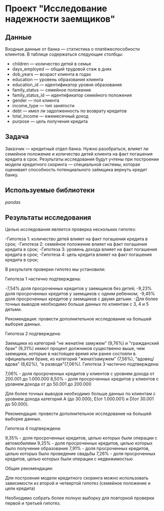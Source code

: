 # Проект "Исследование надежности заемщиков"

## Данные

Входные данные от банка — статистика о платёжеспособности клиентов.
В таблице содержаться следующие столбцы:

- children — количество детей в семье
- days_employed — общий трудовой стаж в днях
- dob_years — возраст клиента в годах
- education — уровень образования клиента
- education_id — идентификатор уровня образования
- family_status — семейное положение
- family_status_id — идентификатор семейного положения
- gender — пол клиента
- income_type — тип занятости
- debt — имел ли задолженность по возврату кредитов
- total_income — ежемесячный доход
- purpose — цель получения кредита

## Задача

Заказчик — кредитный отдел банка. Нужно разобраться, влияет ли семейное положение и количество детей клиента на факт погашения кредита в срок. Результаты исследования будут учтены при построении модели кредитного скоринга — специальной системы, которая оценивает способность потенциального заёмщика вернуть кредит банку.

## Используемые библиотеки
*pandas*

## Результаты исследования
Целью исследования является проверка нескольких гипотез:

-Гипотеза 1: количество детей влияет на факт погашения кредита в срок;
-Гипотеза 2: семейное положение влияет на факт погашения кредита в срок;
-Гипотеза 3: уровень дохода влияет на факт погашения кредита в срок;
-Гипотеза 4: цель кредита влияет на факт погашения кредита в срок;

В результате проверки гипотез мы установили:

Гипотеза 1 частично подтверждена:

-7,54% доля просроченных кредитов у заемщиков без детей;
-9,23% доля просроченных кредитов у заемщиков с одним ребенком;
-9,45% доля просроченных кредитов у заемщиков с двумя детьми.
-Для более точных выводов необходимо больше данных по клиентам с 3, 4 и 5 детьми.

Рекомендация: провести дополнительное исследование на большей выборке данных.

Гипотеза 2 подтверждена:

Заемщики из категорий "не женат/не замужем" (9,76%) и "гражданский брак" (9,31%) иемют процент должников существенно выше, чем заемщики, которые в настоящее время или ранее состояли в официальном браке, из категорий "женат/замужем" (7,56%), "вдовец/вдова" (6,62%), "в разводе"(7,06%).
Гипотеза 3 частично подтверждена:

7,06% - доля просроченных кредитов у клиентов с уровнем дохода от 200.001 до 1.000.000 8,50% - доля просроченных кредитов у клиентов с уровнем дохода от до 50.001 до 200.000

Для более точных выводов необходимо больше данных по клиентам с уровнем дохода категорий A (до 30.000), E(от 1.000.001) и D(от 30.001 до 50.000).

Рекомендация: провести дополнительное исследование на большей выборке данных.

Гипотеза 4 подтверждена:

9,35% - доля просроченных кредитов, целью которых были операции с автомобилями 9,25% - доля просроченных кредитов, целью которых было получение образования 7,91% - доля просроченных кредитов, целью которых было проведение свадьбы 7,26% - доля просроченных кредитов, целью которых были операции с недвижимостью

Общие рекомендации:

Для построения модели кредитного скоринга можно использовать зависимости из второй и четвертой гипотез (семейное положение и цели кредита)

Необходимо собрать более полную выборку для повторной проверки первой и третьей гипотез.
